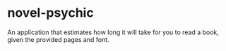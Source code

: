 novel-psychic
=============
An application that estimates how long it will take for you to read a book, given the provided pages and font.
